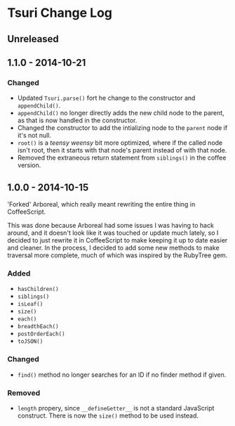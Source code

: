 # Tsuri Change Log

## Unreleased

## 1.1.0 - 2014-10-21

### Changed
- Updated `Tsuri.parse()` fort he change to the constructor and `appendChild()`.
- `appendChild()` no longer directly adds the new child node to the parent, as that
  is now handled in the constructor.
- Changed the constructor to add the intializing node to the `parent` node if it's
  not null.
- `root()` is a _teensy weensy_ bit more optimized, where if the called node isn't
  root, then it starts with that node's parent instead of with that node.
- Removed the extraneous return statement from `siblings()` in the coffee version.

## 1.0.0 - 2014-10-15

'Forked' Arboreal, which really meant rewriting the entire thing in CoffeeScript.

This was done because Arboreal had some issues I was having to hack around, and it
doesn't look like it was touched or update much lately, so I decided to just rewrite
it in CoffeeScript to make keeping it up to date easier and cleaner. In the process,
I decided to add some new methods to make traversal more complete, much of which was
inspired by the RubyTree gem.

### Added
- `hasChildren()`
- `siblings()`
- `isLeaf()`
- `size()`
- `each()`
- `breadthEach()`
- `postOrderEach()`
- `toJSON()`

### Changed
- `find()` method no longer searches for an ID if no finder method if given.

### Removed
- `length` propery, since `__defineGetter__` is not a standard JavaScript
  construct. There is now the `size()` method to be used instead.
